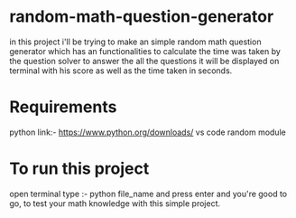 # random-math-question-generator

in this project i'll be trying to make an simple random math question generator which has an functionalities to calculate the time was taken by the question solver to answer the all the questions it will be displayed on terminal with his score as well as the time taken in seconds.

# Requirements

python link:- https://www.python.org/downloads/
vs code
random module

# To run this project

open terminal 
type :- python file_name
and press enter 
and you're good to go, to test your math knowledge with this simple project.
